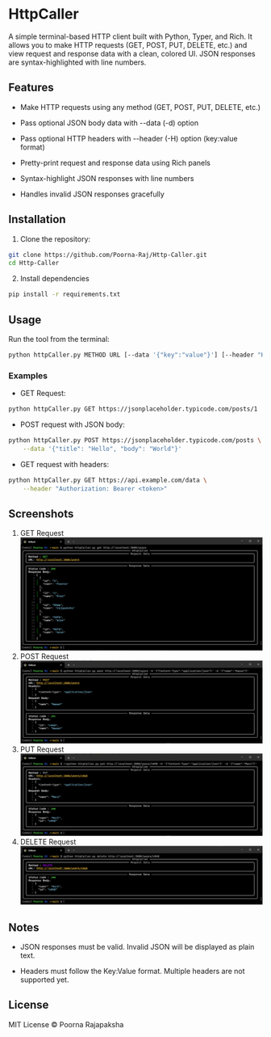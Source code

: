 # HttpCaller

A simple terminal-based HTTP client built with Python, Typer, and Rich. It allows you to make HTTP requests (GET, POST, PUT, DELETE, etc.) and view request and response data with a clean, colored UI. JSON responses are syntax-highlighted with line numbers.

## Features

- Make HTTP requests using any method (GET, POST, PUT, DELETE, etc.)

- Pass optional JSON body data with --data (-d) option

- Pass optional HTTP headers with --header (-H) option (key:value format)

- Pretty-print request and response data using Rich panels

- Syntax-highlight JSON responses with line numbers

- Handles invalid JSON responses gracefully

## Installation

1. Clone the repository:

```bash
git clone https://github.com/Poorna-Raj/Http-Caller.git
cd Http-Caller
```

2. Install dependencies

```bash
pip install -r requirements.txt
```

## Usage

Run the tool from the terminal:

```bash
python httpCaller.py METHOD URL [--data '{"key":"value"}'] [--header "Key:Value"]
```

### Examples

- GET Request:

```bash
python httpCaller.py GET https://jsonplaceholder.typicode.com/posts/1
```

- POST request with JSON body:

```bash
python httpCaller.py POST https://jsonplaceholder.typicode.com/posts \
    --data '{"title": "Hello", "body": "World"}'
```

- GET request with headers:

```bash
python httpCaller.py GET https://api.example.com/data \
    --header "Authorization: Bearer <token>"
```

## Screenshots

1. GET Request
   ![Screenshot of GET Request](assets/25-08-22-GET.png)
2. POST Request
   ![Screenshot of POST Request](assets/25-08-22-POST.png)
3. PUT Request
   ![Screenshot of PUT Request](assets/25-08-22-PUT.png)
4. DELETE Request
   ![Screenshot of DELETE Request](assets/25-08-22-DELETE.png)

## Notes

- JSON responses must be valid. Invalid JSON will be displayed as plain text.

- Headers must follow the Key:Value format. Multiple headers are not supported yet.

## License

MIT License © Poorna Rajapaksha
